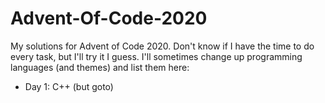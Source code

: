 # Advent-Of-Code-2020

My solutions for Advent of Code 2020.
Don't know if I have the time to do every task, but I'll try it I guess.
I'll sometimes change up programming languages (and themes) and list them here:

* Day 1: C++ (but goto)
